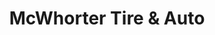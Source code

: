 ---
title: "McWhorter Tire & Auto"
url: /lubbock/mcwhorter-tire-and-auto-frankford-avenue/
shop: tyres
---